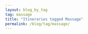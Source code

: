 ```yaml
---
layout: blog_by_tag
tag: massage
title: "Itineraries tagged Massage"
permalink: /blog/tag/massage/
---
```

